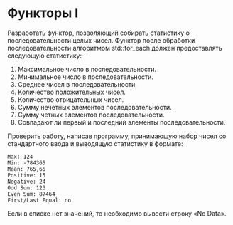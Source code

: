 # Функторы I

Разработать функтор, позволяющий собирать статистику о последовательности целых чисел. Функтор после обработки последовательности алгоритмом std::for_each должен предоставлять следующую статистику:

1. Максимальное число в последовательности.
2. Минимальное число в последовательности.
3. Среднее чисел в последовательности.
4. Количество положительных чисел.
5. Количество отрицательных чисел.
6. Сумму нечетных элементов последовательности.
7. Сумму четных элементов последовательности.
8. Совпадают ли первый и последний элементы последовательности.

Проверить работу, написав программу, принимающую набор чисел со стандартного ввода и выводящую статистику в формате:
```
Max: 124
Min: -784365
Mean: 765,65
Positive: 15
Negative: 24
Odd Sum: 123
Even Sum: 87464
First/Last Equal: no
```

Если в списке нет значений, то необходимо вывести строку «No Data».